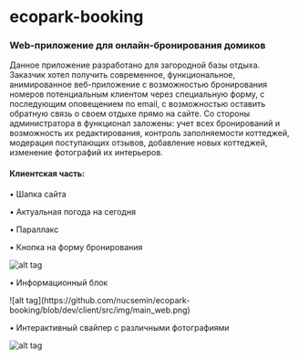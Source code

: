 # ecopark-booking
<h3 align="left">Web-приложение для онлайн-бронирования домиков</h3>

<p align="left">
Данное приложение разработано для загородной базы отдыха. Заказчик хотел получить современное, функциональное, анимированное веб-приложение с возможностью бронирования номеров потенциальным клиентом через специальную форму, с последующим оповещением по email, с возможностью оставить обратную связь о своем отдыхе прямо на сайте. Со стороны администратора в функционал заложены: учет всех бронирований и возможность их редактирования, контроль заполняемости коттеджей, модерация поступающих отзывов, добавление новых коттеджей, изменение фотографий их интерьеров.
  </p>

<h4 align="left">Клиентская часть:</h4>
<p align="left">
   • Шапка сайта 
    </p>
    <p align="left">
   • Актуальная погода на сегодня
    </p>
     <p align="left">
   • Параллакс
    </p>
 <p align="left">
   • Кнопка на форму бронирования 
    </p>

![alt tag](https://github.com/nucsemin/ecopark-booking/blob/dev/client/src/img/main_web.png "Описание будет тут")​

 <p align="left">
   • Информационный блок
    </p>
![alt tag](https://github.com/nucsemin/ecopark-booking/blob/dev/client/src/img/main_web.png)


 <p align="left">
   • Интерактивный свайпер с различными фотографиями
    </p>

![alt tag](https://github.com/nucsemin/ecopark-booking/blob/dev/client/src/img/aboutUs.png "Описание будет тут")

